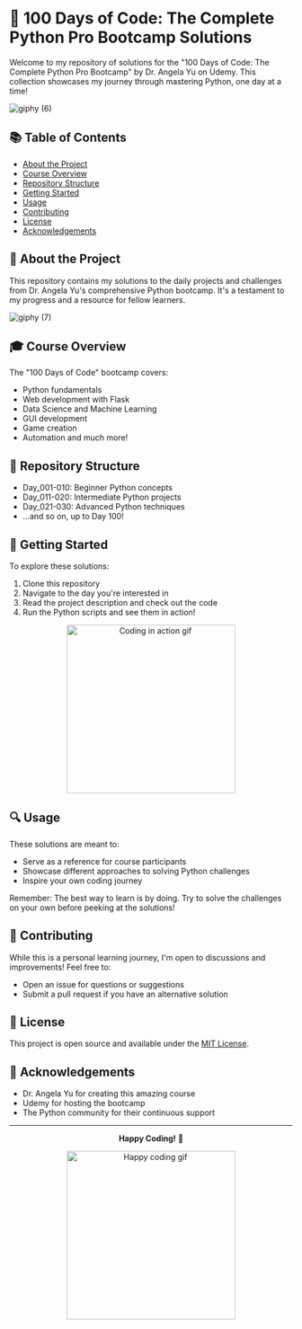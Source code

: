 # 🐍 100 Days of Code: The Complete Python Pro Bootcamp Solutions

Welcome to my repository of solutions for the "100 Days of Code: The Complete Python Pro Bootcamp" by Dr. Angela Yu on Udemy. This collection showcases my journey through mastering Python, one day at a time!

![giphy (6)](https://github.com/user-attachments/assets/8a9209e3-f794-4694-93c7-77d1ae034cf5)


## 📚 Table of Contents
- [About the Project](#about-the-project)
- [Course Overview](#course-overview)
- [Repository Structure](#repository-structure)
- [Getting Started](#getting-started)
- [Usage](#usage)
- [Contributing](#contributing)
- [License](#license)
- [Acknowledgements](#acknowledgements)

## 🌟 About the Project

This repository contains my solutions to the daily projects and challenges from Dr. Angela Yu's comprehensive Python bootcamp. It's a testament to my progress and a resource for fellow learners.

![giphy (7)](https://github.com/user-attachments/assets/cc752e99-6dd2-464b-9ebe-c8597dc920aa)



## 🎓 Course Overview

The "100 Days of Code" bootcamp covers:
- Python fundamentals
- Web development with Flask
- Data Science and Machine Learning
- GUI development
- Game creation
- Automation and much more!

## 📂 Repository Structure

- Day_001-010: Beginner Python concepts
- Day_011-020: Intermediate Python projects
- Day_021-030: Advanced Python techniques
- ...and so on, up to Day 100!

## 🚀 Getting Started

To explore these solutions:

1. Clone this repository
2. Navigate to the day you're interested in
3. Read the project description and check out the code
4. Run the Python scripts and see them in action!

<div align="center">
  <img src="https://media.giphy.com/media/xT9IgzoKnwFNmISR8I/giphy.gif" width="300" alt="Coding in action gif">
</div>

## 🔍 Usage

These solutions are meant to:
- Serve as a reference for course participants
- Showcase different approaches to solving Python challenges
- Inspire your own coding journey

Remember: The best way to learn is by doing. Try to solve the challenges on your own before peeking at the solutions!

## 🤝 Contributing

While this is a personal learning journey, I'm open to discussions and improvements! Feel free to:
- Open an issue for questions or suggestions
- Submit a pull request if you have an alternative solution

## 📜 License

This project is open source and available under the [MIT License](https://opensource.org/licenses/MIT).

## 🙏 Acknowledgements

- Dr. Angela Yu for creating this amazing course
- Udemy for hosting the bootcamp
- The Python community for their continuous support

---

<div align="center">

**Happy Coding!** 🎈

<img src="https://media.giphy.com/media/LmNwrBhejkK9EFP504/giphy.gif" width="300" alt="Happy coding gif">

</div>

